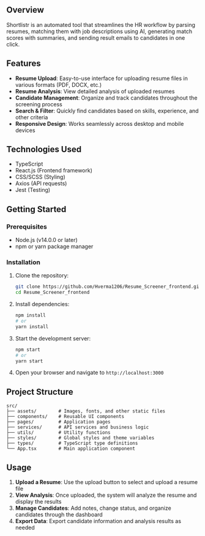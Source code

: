 
## Overview

Shortlistr is an automated tool that streamlines the HR workflow by parsing resumes, matching them with job descriptions using AI, generating match scores with summaries, and sending result emails to candidates in one click.

## Features

- **Resume Upload**: Easy-to-use interface for uploading resume files in various formats (PDF, DOCX, etc.)
- **Resume Analysis**: View detailed analysis of uploaded resumes
- **Candidate Management**: Organize and track candidates throughout the screening process
- **Search & Filter**: Quickly find candidates based on skills, experience, and other criteria
- **Responsive Design**: Works seamlessly across desktop and mobile devices

## Technologies Used

- TypeScript
- React.js (Frontend framework)
- CSS/SCSS (Styling)
- Axios (API requests)
- Jest (Testing)

## Getting Started

### Prerequisites

- Node.js (v14.0.0 or later)
- npm or yarn package manager

### Installation

1. Clone the repository:
   ```bash
   git clone https://github.com/Hverma1206/Resume_Screener_frontend.git
   cd Resume_Screener_frontend
   ```

2. Install dependencies:
   ```bash
   npm install
   # or
   yarn install
   ```

3. Start the development server:
   ```bash
   npm start
   # or
   yarn start
   ```

4. Open your browser and navigate to `http://localhost:3000`

## Project Structure

```
src/
├── assets/        # Images, fonts, and other static files
├── components/    # Reusable UI components
├── pages/         # Application pages
├── services/      # API services and business logic
├── utils/         # Utility functions
├── styles/        # Global styles and theme variables
├── types/         # TypeScript type definitions
└── App.tsx        # Main application component
```

## Usage

1. **Upload a Resume**: Use the upload button to select and upload a resume file
2. **View Analysis**: Once uploaded, the system will analyze the resume and display the results
3. **Manage Candidates**: Add notes, change status, and organize candidates through the dashboard
4. **Export Data**: Export candidate information and analysis results as needed
